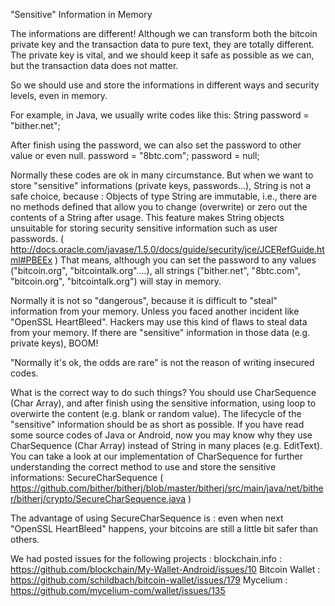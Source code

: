 "Sensitive" Information in Memory

The informations are different!
Although we can transform both the bitcoin private key and the transaction data to pure text, they are totally different. The private key is vital, and we should keep it safe as possible as we can, but the transaction data does not matter.

So we should use and store the informations in different ways and security levels, even in memory.

For example, in Java, we usually write codes like this:
String password = "bither.net";

After finish using the password, we can also set the password to other value or even null.
password = "8btc.com";
password = null;

Normally these codes are ok in many circumstance. But when we want to store "sensitive" informations (private keys, passwords...), String is not a safe choice, because :
Objects of type String are immutable, i.e., there are no methods defined that allow you to change (overwrite) or zero out the contents of a String after usage. This feature makes String objects unsuitable for storing security sensitive information such as user passwords.
( http://docs.oracle.com/javase/1.5.0/docs/guide/security/jce/JCERefGuide.html#PBEEx )
That means, although you can set the password to any values ("bitcoin.org", "bitcointalk.org"....), all strings ("bither.net", "8btc.com", "bitcoin.org", "bitcointalk.org") will stay in memory.

Normally it is not so "dangerous", because it is difficult to "steal" information from your memory. Unless you faced another incident like "OpenSSL HeartBleed". Hackers may use this kind of flaws to steal data from your memory. If there are "sensitive" information in those data (e.g. private keys), BOOM!

"Normally it's ok, the odds are rare" is not the reason of writing insecured codes.

What is the correct way to do such things?
You should use CharSequence (Char Array), and after finish using the sensitive information, using loop to overwirte the content (e.g. blank or random value). The lifecycle of the "sensitive" information should be as short as possible.
If you have read some source codes of Java or Android, now you may know why they use CharSequence (Char Array) instead of String in many places (e.g. EditText).
You can take a look at our implementation of CharSequence for further understanding the correct method to use and store the sensitive informations:
SecureCharSequence ( https://github.com/bither/bitherj/blob/master/bitherj/src/main/java/net/bither/bitherj/crypto/SecureCharSequence.java )

The advantage of using SecureCharSequence is : even when next "OpenSSL HeartBleed" happens, your bitcoins are still a little bit safer than others.

We had posted issues for the following projects :
blockchain.info : https://github.com/blockchain/My-Wallet-Android/issues/10
Bitcoin Wallet : https://github.com/schildbach/bitcoin-wallet/issues/179
Mycelium : https://github.com/mycelium-com/wallet/issues/135
